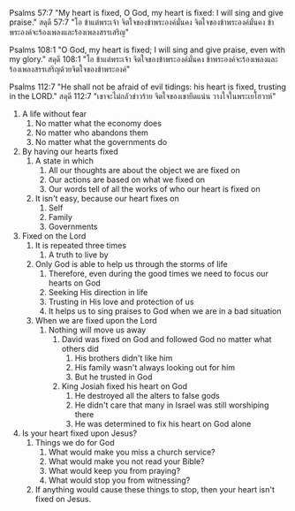Psalms 57:7 "My heart is fixed, O God, my heart is fixed: I will sing and give praise."
สดุดี 57:7 "โอ ข้าแต่พระเจ้า จิตใจของข้าพระองค์มั่นคง จิตใจของข้าพระองค์มั่นคง ข้าพระองค์จะร้องเพลงและร้องเพลงสรรเสริญ"

Psalms 108:1 "O God, my heart is fixed; I will sing and give praise, even with my glory."
สดุดี 108:1 "โอ ข้าแต่พระเจ้า จิตใจของข้าพระองค์มั่นคง ข้าพระองค์จะร้องเพลงและร้องเพลงสรรเสริญด้วยจิตใจของข้าพระองค์"

Psalms 112:7 "He shall not be afraid of evil tidings: his heart is fixed, trusting in the LORD."
สดุดี 112:7 "เขาจะไม่กลัวข่าวร้าย จิตใจของเขายึดแน่น วางใจในพระเยโฮวาห์"

1. A life without fear
	1. No matter what the economy does
	2. No matter who abandons them
	3. No matter what the governments do
2. By having our hearts fixed
	1. A state in which
		1. All our thoughts are about the object we are fixed on
		2. Our actions are based on what we fixed on
		3. Our words tell of all the works of who our heart is fixed on
	2. It isn't easy, because our heart fixes on
		1. Self
		2. Family
		3. Governments
3. Fixed on the Lord
	1. It is repeated three times
		1. A truth to live by
	2. Only God is able to help us through the storms of life
		1. Therefore, even during the good times we need to focus our hearts on God
		2. Seeking His direction in life
		3. Trusting in His love and protection of us
		4. It helps us to sing praises to God when we are in a bad situation
	3. When we are fixed upon the Lord
		1. Nothing will move us away
			1. David was fixed on God and followed God no matter what others did
				1. His brothers didn't like him
				2. His family wasn't always looking out for him
				3. But he trusted in God
			2. King Josiah fixed his heart on God
				1. He destroyed all the alters to false gods
				2. He didn't care that many in Israel was still worshiping there
				3. He was determined to fix his heart on God alone
4. Is your heart fixed upon Jesus?
	1. Things we do for God
		1. What would make you miss a church service?
		2. What would make you not read your Bible?
		3. What would keep you from praying?
		4. What would stop you from witnessing?
	2. If anything would cause these things to stop, then your heart isn't fixed on Jesus.